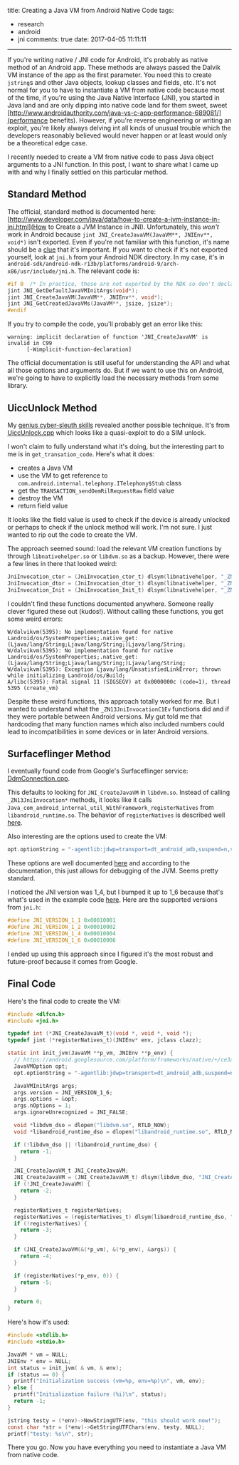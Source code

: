 title: Creating a Java VM from Android Native Code
tags:
  - research
  - android
  - jni
comments: true
date: 2017-04-05 11:11:11
---

If you're writing native / JNI code for Android, it's probably as native method of an Android app. These methods are always passed the Dalvik VM instance of the app as the first parameter. You need this to create `jstring`s and other Java objects, lookup classes and fields, etc. It's not normal for you to have to instantiate a VM from native code because most of the time, if you're using the Java Native Interface (JNI), you started in Java land and are only dipping into native code land for them sweet, sweet [http://www.androidauthority.com/java-vs-c-app-performance-689081/](performance benefits). However, if you're reverse engineering or writing an exploit, you're likely always delving int all kinds of unusual trouble which the developers reasonably believed would never happen or at least would only be a theoretical edge case.

I recently needed to create a VM from native code to pass Java object arguments to a JNI function. In this post, I want to share what I came up with and why I finally settled on this particular method.
<!-- more -->

## Standard Method

The official, standard method is documented here: [http://www.developer.com/java/data/how-to-create-a-jvm-instance-in-jni.html](How to Create a JVM Instance in JNI). Unfortunately, this _won't_ work in Android because `jint JNI_CreateJavaVM(JavaVM**, JNIEnv**, void*)` isn't exported. Even if you're not familiar with this function, it's name should be a [clue](https://media.giphy.com/media/l2Sq2AG0wrEXQgLGU/giphy.gif) that it's important. If you want to check if it's not exported yourself, look at `jni.h` from your Android NDK directory. In my case, it's in `android-sdk/android-ndk-r13b/platforms/android-9/arch-x86/usr/include/jni.h`. The relevant code is:

```c
#if 0  /* In practice, these are not exported by the NDK so don't declare them */
jint JNI_GetDefaultJavaVMInitArgs(void*);
jint JNI_CreateJavaVM(JavaVM**, JNIEnv**, void*);
jint JNI_GetCreatedJavaVMs(JavaVM**, jsize, jsize*);
#endif
```

If you try to compile the code, you'll probably get an error like this:

```
warning: implicit declaration of function 'JNI_CreateJavaVM' is invalid in C99
      [-Wimplicit-function-declaration]
```

The official documentation is still useful for understanding the API and what all those options and arguments do. But if we want to use this on Android, we're going to have to explicitly load the necessary methods from some library.

## UiccUnlock Method

My [genius cyber-sleuth skills](https://www.google.com/search?q=android+jni_createjavavm) revealed another possible technique. It's from [UiccUnlock.cpp](https://gist.github.com/tewilove/b65b0b15557c770739d6) which looks like a quasi-exploit to do a SIM unlock.

I won't claim to fully understand what it's doing, but the interesting part to me is in `get_transation_code`. Here's what it does:

* creates a Java VM
* use the VM to get reference to `com.android.internal.telephony.ITelephony$Stub` class
* get the `TRANSACTION_sendOemRilRequestRaw` field value
* destroy the VM
* return field value

It looks like the field value is used to check if the device is already unlocked or perhaps to check if the unlock method will work. I'm not sure. I just wanted to rip out the code to create the VM.

The approach seemed sound: load the relevant VM creation functions by through `libnativehelper.so` or `libdvm.so` as a backup. However, there were a few lines in there that looked weird:

```c
JniInvocation_ctor = (JniInvocation_ctor_t) dlsym(libnativehelper, "_ZN13JniInvocationC1Ev");
JniInvocation_dtor = (JniInvocation_dtor_t) dlsym(libnativehelper, "_ZN13JniInvocationD1Ev");
JniInvocation_Init = (JniInvocation_Init_t) dlsym(libnativehelper, "_ZN13JniInvocation4InitEPKc");
```

I couldn't find these functions documented anywhere. Someone really clever figured these out (kudos!). Without calling these functions, you get some weird errors:

```
W/dalvikvm(5395): No implementation found for native Landroid/os/SystemProperties;.native_get:(Ljava/lang/String;Ljava/lang/String;)Ljava/lang/String;
W/dalvikvm(5395): No implementation found for native Landroid/os/SystemProperties;.native_get:(Ljava/lang/String;Ljava/lang/String;)Ljava/lang/String;
W/dalvikvm(5395): Exception Ljava/lang/UnsatisfiedLinkError; thrown while initializing Landroid/os/Build;
A/libc(5395): Fatal signal 11 (SIGSEGV) at 0x0000000c (code=1), thread 5395 (create_vm)
```

Despite these weird functions, this approach totally worked for me. But I wanted to understand what the `_ZN13JniInvocationC1Ev` functions did and if they were portable between Android versions. My gut told me that hardcoding that many function names which also included numbers could lead to incompatibilities in some devices or in later Android versions.

## Surfaceflinger Method

I eventually found code from Google's Surfaceflinger service: [DdmConnection.cpp](https://android.googlesource.com/platform/frameworks/native/+/ce3a0a5/services/surfaceflinger/DdmConnection.cpp).

This defaults to looking for `JNI_CreateJavaVM` in `libdvm.so`. Instead of calling `_ZN13JniInvocation*` methods, it looks like it calls `Java_com_android_internal_util_WithFramework_registerNatives` from `libandroid_runtime.so`. The behavior of `registerNatives` is described well [here](http://stackoverflow.com/questions/1010645/what-does-the-registernatives-method-do).

Also interesting are the options used to create the VM:

```c
opt.optionString = "-agentlib:jdwp=transport=dt_android_adb,suspend=n,server=y";
```

These options are well documented [here](http://www.netmite.com/android/mydroid/2.0/dalvik/docs/debugger.html) and according to the documentation, this just allows for debugging of the JVM. Seems pretty standard.

I noticed the JNI version was 1_4, but I bumped it up to 1_6 because that's what's used in the example code [here](https://developer.android.com/training/articles/perf-jni.html#native_libraries). Here are the supported versions from  `jni.h`:

```c
#define JNI_VERSION_1_1 0x00010001
#define JNI_VERSION_1_2 0x00010002
#define JNI_VERSION_1_4 0x00010004
#define JNI_VERSION_1_6 0x00010006
```

I ended up using this approach since I figured it's the most robust and future-proof because it comes from Google.

## Final Code

Here's the final code to create the VM:

```c
#include <dlfcn.h>
#include <jni.h>

typedef int (*JNI_CreateJavaVM_t)(void *, void *, void *);
typedef jint (*registerNatives_t)(JNIEnv* env, jclass clazz);

static int init_jvm(JavaVM **p_vm, JNIEnv **p_env) {
  // https://android.googlesource.com/platform/frameworks/native/+/ce3a0a5/services/surfaceflinger/DdmConnection.cpp
  JavaVMOption opt;
  opt.optionString = "-agentlib:jdwp=transport=dt_android_adb,suspend=n,server=y";

  JavaVMInitArgs args;
  args.version = JNI_VERSION_1_6;
  args.options = &opt;
  args.nOptions = 1;
  args.ignoreUnrecognized = JNI_FALSE;

  void *libdvm_dso = dlopen("libdvm.so", RTLD_NOW);
  void *libandroid_runtime_dso = dlopen("libandroid_runtime.so", RTLD_NOW);

  if (!libdvm_dso || !libandroid_runtime_dso) {
    return -1;
  }

  JNI_CreateJavaVM_t JNI_CreateJavaVM;
  JNI_CreateJavaVM = (JNI_CreateJavaVM_t) dlsym(libdvm_dso, "JNI_CreateJavaVM");
  if (!JNI_CreateJavaVM) {
    return -2;
  }

  registerNatives_t registerNatives;
  registerNatives = (registerNatives_t) dlsym(libandroid_runtime_dso, "Java_com_android_internal_util_WithFramework_registerNatives");
  if (!registerNatives) {
    return -3;
  }

  if (JNI_CreateJavaVM(&(*p_vm), &(*p_env), &args)) {
    return -4;
  }

  if (registerNatives(*p_env, 0)) {
    return -5;
  }

  return 0;
}
```


Here's how it's used:

```c
#include <stdlib.h>
#include <stdio.h>

JavaVM * vm = NULL;
JNIEnv * env = NULL;
int status = init_jvm( & vm, & env);
if (status == 0) {
  printf("Initialization success (vm=%p, env=%p)\n", vm, env);
} else {
  printf("Initialization failure (%i)\n", status);
  return -1;
}

jstring testy = (*env)->NewStringUTF(env, "this should work now!");
const char *str = (*env)->GetStringUTFChars(env, testy, NULL);
printf("testy: %s\n", str);
```

There you go. Now you have everything you need to instantiate a Java VM from native code.